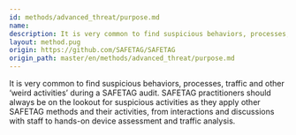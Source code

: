 ```yaml
---
id: methods/advanced_threat/purpose.md
name: 
description: It is very common to find suspicious behaviors, processes, traffic and other ‘weird activities’ during a SAFETAG audit. SAFETAG practitioners should always be on the lookout for suspicious activities as they apply other SAFETAG methods and...
layout: method.pug
origin: https://github.com/SAFETAG/SAFETAG
origin_path: master/en/methods/advanced_threat/purpose.md
---
```

It is very common to find suspicious behaviors, processes, traffic and other ‘weird activities’ during a SAFETAG audit. SAFETAG practitioners should always be on the lookout for suspicious activities as they apply other SAFETAG methods and their activities, from interactions and discussions with staff to hands-on device assessment and traffic analysis.


